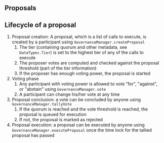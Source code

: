 ## Proposals

## Lifecycle of a proposal

1. Proposal creation: A proposal, which is a list of calls to execute, is created by a participant using `GovernanceManager.createProposal`
   1. The tier (containing quorum and other metadata, see `DataTypes.Tier`) is set to the highest tier of any of the calls to execute
   2. The proposer votes are computed and checked against the proposal threshold (part of the tier information)
   3. If the proposer has enough voting power, the proposal is started
2. Voting phase
   1. Any participant with voting power is allowed to vote "for", "against", or "abstain" using `GovernanceManager.vote`
   2. A participant can change his/her vote at any time
3. Proposal conclusion: a vote can be concluded by anyone using `GovernanceManager.tallyVote`
   1. If the quorum is reached and the vote threshold is reached, the proposal is queued for execution
   2. If not, the proposal is marked as rejected
4. Proposal execution: a proposal can be executed by anyone using `GovernanceManager.executeProposal` once the time lock for the tallied proposal has passed
